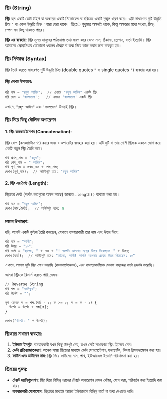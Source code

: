### স্ট্রিং (String)

**স্ট্রিং** হল একটি ডেটা টাইপ যা অক্ষরের একটি সিকোয়েন্স বা চরিত্রের একটি শৃঙ্খল ধারণ করে। এটি সাধারণত দুটি উদ্ধৃতি চিহ্ন `"` বা একক উদ্ধৃতি চিহ্ন `'` দ্বারা ঘেরা থাকে। স্ট্রিংে শুধুমাত্র অক্ষরই থাকে, কিন্তু অক্ষরের মধ্যে সংখ্যা, চিহ্ন, স্পেস সব কিছু থাকতে পারে।

**স্ট্রিং এর ব্যবহার:**
স্ট্রিং মূলত মানুষের পাঠযোগ্য তথ্য ধারণ করে যেমন নাম, ঠিকানা, স্লোগান, বার্তা ইত্যাদি। স্ট্রিং আমাদের প্রোগ্রামিংয়ে যেকোনো ধরনের টেক্সট বা তথ্য নিয়ে কাজ করার জন্য ব্যবহৃত হয়।

### স্ট্রিং সিন্ট্যাক্স (Syntax)

স্ট্রিং তৈরি করতে সাধারণত দুটি উদ্ধৃতি চিহ্ন (double quotes `"` বা single quotes `'`) ব্যবহার করা হয়।

#### স্ট্রিং লেখার উদাহরণ:

```py
ধরি নাম = "রহুল আমিন";  // এখানে "রহুল আমিন" একটি স্ট্রিং
ধরি দেশ = 'বাংলাদেশ';   // এখানে 'বাংলাদেশ' একটি স্ট্রিং
```

এখানে, `"রহুল আমিন"` এবং `'বাংলাদেশ'` উভয়ই স্ট্রিং।

### স্ট্রিং নিয়ে কিছু মৌলিক অপারেশন

#### 1. **স্ট্রিং কনক্যাটেনেশন (Concatenation)**:

স্ট্রিং যোগ (কনক্যাটেনেশন) করার জন্য `+` অপারেটর ব্যবহার করা হয়। এটি দুটি বা তার বেশি স্ট্রিংকে একত্রে যোগ করে একটি নতুন স্ট্রিং তৈরি করে।

```py
ধরি প্রথম_নাম = "রহুল";
ধরি শেষ_নাম = " আমিন";
ধরি পূর্ণ_নাম = প্রথম_নাম + শেষ_নাম;
দেখাও(পূর্ণ_নাম);  // আউটপুট হবে: "রহুল আমিন"
```

#### 2. **স্ট্রিং এর দৈর্ঘ্য (Length)**:

স্ট্রিংয়ের দৈর্ঘ্য (অর্থাৎ কতগুলো অক্ষর আছে) জানতে `.length()` ব্যবহার করা হয়।

```py
ধরি নাম = "রহুল আমিন";
দেখাও(নাম.দৈর্ঘ্য);  // আউটপুট হবে: 9
```

### মজার উদাহরণ:

ধরি, আপনি একটি কুইজ তৈরি করছেন, যেখানে ব্যবহারকারী তার নাম এবং উত্তর দিবে:

```py
ধরি নাম = "আলী";
ধরি উত্তর = "১০";
ধরি বার্তা = "হ্যালো, " + নাম + "! আপনি আপনার প্রশ্নের উত্তর দিয়েছেন: " + উত্তর;
দেখাও(বার্তা);  // আউটপুট হবে: "হ্যালো, আলী! আপনি আপনার প্রশ্নের উত্তর দিয়েছেন: ১০"
```

এখানে, আমরা দুটি স্ট্রিং যোগ করেছি (কনক্যাটেনেশন), এবং ব্যবহারকারীকে সেলফ পছন্দের বার্তা প্রদর্শন করেছি।

আমরা স্ট্রিংকে রিভার্স করতে পারি,যেমন-
```py
// Reverse String
ধরি শব্দ = "আনিছুর";
ধরি উল্টো = "";

লুপ (চলক ক = শব্দ.দৈর্ঘ্য - ১; ক >= ০; ক = ক - ১) {
  উল্টো = উল্টো + শব্দ[ক];
}

দেখাও("উল্টো: " + উল্টো);
```


### স্ট্রিংয়ের সাধারণ ব্যবহার:

1. **ইউজার ইনপুট**: ব্যবহারকারী যখন কিছু ইনপুট দেয়, তখন সেটি সাধারণত স্ট্রিং হিসেবে নেন।
2. **ডেটা প্রক্রিয়াজাতকরণ**: অনেক সময় স্ট্রিংয়ের মাধ্যমে ডেটা সেগমেন্টেশন, ফরম্যাটিং, কিংবা ট্রান্সফরমেশন করা হয়।
3. **ফাইল এবং ডাটাবেস নাম**: স্ট্রিং দিয়ে ফাইলের নাম, পাথ, ইউআরএল ইত্যাদি পরিচালনা করা হয়।

### স্ট্রিংয়ের গুরুত্ব:

* **টেক্সট ম্যানিপুলেশন**: স্ট্রিং দিয়ে বিভিন্ন ধরনের টেক্সট অপারেশন যেমন খোঁজা, যোগ করা, পরিবর্তন করা ইত্যাদি করা যায়।
* **ব্যবহারকারী যোগাযোগ**: স্ট্রিংয়ের মাধ্যমে আমরা ইউজারকে বিভিন্ন বার্তা বা তথ্য দেখাতে পারি।

